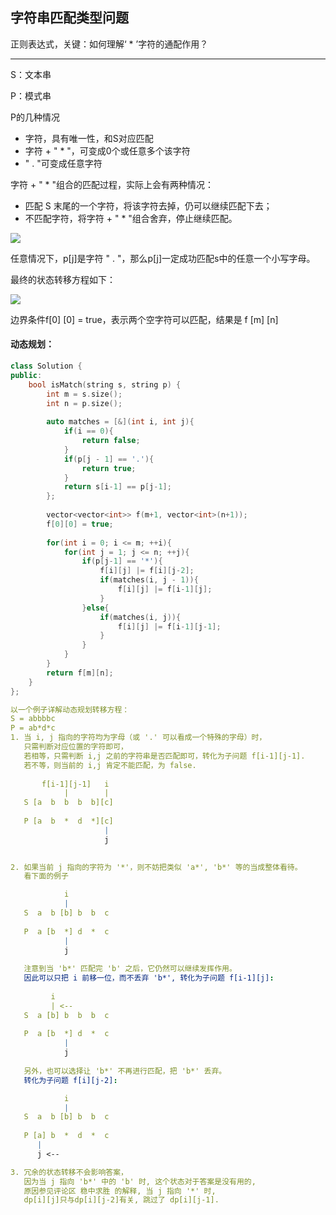 ## 字符串匹配类型问题

正则表达式，关键：如何理解‘ * ’字符的通配作用？



------

S：文本串

P：模式串

P的几种情况

- 字符，具有唯一性，和S对应匹配
- 字符 + " * "，可变成0个或任意多个该字符
- " . "可变成任意字符 



字符 + " * "组合的匹配过程，实际上会有两种情况：

- 匹配 S 末尾的一个字符，将该字符去掉，仍可以继续匹配下去；
- 不匹配字符，将字符 + " * "组合舍弃，停止继续匹配。

![](\image\REG\状态转移方程1.png)

任意情况下，p[j]是字符 " . "，那么p[j]一定成功匹配s中的任意一个小写字母。

最终的状态转移方程如下：

![](\image\REG\状态转移方程2.png)

边界条件f[0] [0] = true，表示两个空字符可以匹配，结果是 f [m] [n]

#### 动态规划：

```c++
class Solution {
public:
    bool isMatch(string s, string p) {
        int m = s.size();
        int n = p.size();
        
        auto matches = [&](int i, int j){
            if(i == 0){
                return false;
            }
            if(p[j - 1] == '.'){
                return true;
            }
            return s[i-1] == p[j-1];
        };
        
        vector<vector<int>> f(m+1, vector<int>(n+1));
        f[0][0] = true;
        
        for(int i = 0; i <= m; ++i){
        	for(int j = 1; j <= n; ++j){
                if(p[j-1] == '*'){
                    f[i][j] |= f[i][j-2];
                    if(matches(i, j - 1)){
                        f[i][j] |= f[i-1][j];
                    }
                }else{
                 	if(matches(i, j)){
                        f[i][j] |= f[i-1][j-1];
                    }   
                }
            }
        }
        return f[m][n];
    }
};
```

```yaml
以一个例子详解动态规划转移方程：
S = abbbbc
P = ab*d*c
1. 当 i, j 指向的字符均为字母（或 '.' 可以看成一个特殊的字母）时，
   只需判断对应位置的字符即可，
   若相等，只需判断 i,j 之前的字符串是否匹配即可，转化为子问题 f[i-1][j-1].
   若不等，则当前的 i,j 肯定不能匹配，为 false.
   
       f[i-1][j-1]   i
            |        |
   S [a  b  b  b  b][c] 
   
   P [a  b  *  d  *][c]
                     |
                     j
   

2. 如果当前 j 指向的字符为 '*'，则不妨把类似 'a*', 'b*' 等的当成整体看待。
   看下面的例子

            i
            |
   S  a  b [b] b  b  c  
   
   P  a [b  *] d  *  c
            |
            j
   
   注意到当 'b*' 匹配完 'b' 之后，它仍然可以继续发挥作用。
   因此可以只把 i 前移一位，而不丢弃 'b*', 转化为子问题 f[i-1][j]:
   
         i
         | <--
   S  a [b] b  b  b  c  
   
   P  a [b  *] d  *  c
            |
            j
   
   另外，也可以选择让 'b*' 不再进行匹配，把 'b*' 丢弃。
   转化为子问题 f[i][j-2]:

            i
            |
   S  a  b [b] b  b  c  
    
   P [a] b  *  d  *  c
      |
      j <--

3. 冗余的状态转移不会影响答案，
   因为当 j 指向 'b*' 中的 'b' 时, 这个状态对于答案是没有用的,
   原因参见评论区 稳中求胜 的解释, 当 j 指向 '*' 时,
   dp[i][j]只与dp[i][j-2]有关, 跳过了 dp[i][j-1].
```